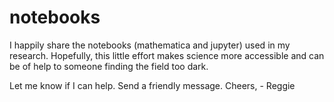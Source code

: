 # notebooks

I happily share the notebooks (mathematica and jupyter) used in my research. Hopefully, this little effort makes science more accessible and can be of help to someone finding the field too dark.

Let me know if I can help. Send a friendly message. Cheers, - Reggie
